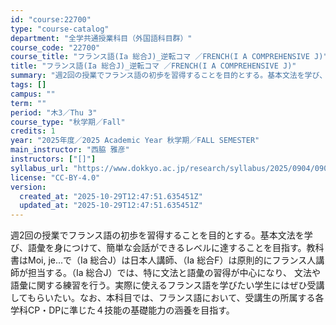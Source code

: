 ```yaml
---
id: "course:22700"
type: "course-catalog"
department: "全学共通授業科目（外国語科目群）"
course_code: "22700"
course_title: "フランス語(Ia 総合J)_逆転コマ ／FRENCH(I A COMPREHENSIVE J)"
title: "フランス語(Ia 総合J)_逆転コマ ／FRENCH(I A COMPREHENSIVE J)"
summary: "週2回の授業でフランス語の初歩を習得することを目的とする。基本文法を学び、語彙を身につけて、簡単な会話ができるレベルに達することを目指す。教科書はMoi, je...で（Ⅰa 総合J）は日本人講師、（Ⅰa 総合F）は原則的にフランス人講師が…"
tags: []
campus: ""
term: ""
period: "木3／Thu 3"
course_type: "秋学期／Fall"
credits: 1
year: "2025年度／2025 Academic Year 秋学期／FALL SEMESTER"
main_instructor: "西脇 雅彦"
instructors: ["[]"]
syllabus_url: "https://www.dokkyo.ac.jp/research/syllabus/2025/0904/0904_22700_ja_JP.html"
license: "CC-BY-4.0"
version:
  created_at: "2025-10-29T12:47:51.635451Z"
  updated_at: "2025-10-29T12:47:51.635451Z"
---
```

週2回の授業でフランス語の初歩を習得することを目的とする。基本文法を学び、語彙を身につけて、簡単な会話ができるレベルに達することを目指す。教科書はMoi, je...で（Ⅰa 総合J）は日本人講師、（Ⅰa 総合F）は原則的にフランス人講師が担当する。（Ⅰa 総合J）では、特に文法と語彙の習得が中心になり、 文法や語彙に関する練習を行う。実際に使えるフランス語を学びたい学生にはぜひ受講してもらいたい。なお、本科目では、フランス語において、受講生の所属する各学科CP・DPに準じた４技能の基礎能力の涵養を目指す。
